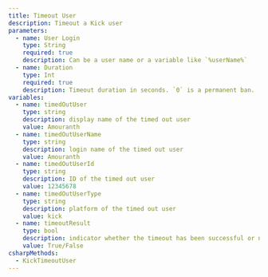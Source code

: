 ```yaml
---
title: Timeout User
description: Timeout a Kick user
parameters:
  - name: User Login
    type: String
    required: true
    description: Can be a user name or a variable like `%userName%`
  - name: Duration
    type: Int
    required: true
    description: Timeout duration in seconds. `0` is a permanent ban.
variables:
  - name: timedOutUser
    type: string
    description: display name of the timed out user
    value: Amouranth
  - name: timedOutUserName
    type: string
    description: login name of the timed out user
    value: Amouranth
  - name: timedOutUserId
    type: string
    description: ID of the timed out user
    value: 12345678
  - name: timedOutUserType
    type: string
    description: platform of the timed out user
    value: kick
  - name: timeoutResult
    type: bool
    description: indicator whether the timeout has been successful or not
    value: True/False
csharpMethods:
  - KickTimeoutUser
---
```


